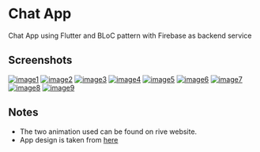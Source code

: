 # Chat App

Chat App using Flutter and BLoC pattern with Firebase as backend service

## Screenshots
[![image1](https://i.postimg.cc/ht3Gg6v3/Whats-App-Image-2020-07-03-at-12-03-39-AM.jpg)](https://postimg.cc/HrXm9SQQ)
[![image2](https://i.postimg.cc/SQWj8g1J/Whats-App-Image-2020-07-03-at-12-03-40-AM.jpg)](https://postimg.cc/gr2YbHWW)
[![image3](https://i.postimg.cc/m2jDpts4/Whats-App-Image-2020-07-03-at-12-04-22-AM.jpg)](https://postimg.cc/Tpyfp21N)
[![image4](https://i.postimg.cc/PrTJM10K/Whats-App-Image-2020-07-03-at-12-04-23-AM-1.jpg)](https://postimg.cc/bdVqySy2)
[![image5](https://i.postimg.cc/0NFrGFqJ/Whats-App-Image-2020-07-03-at-12-04-23-AM-2.jpg)](https://postimg.cc/nsKHpdrH)
[![image6](https://i.postimg.cc/5yq0VtQw/Whats-App-Image-2020-07-03-at-12-04-24-AM.jpg)](https://postimg.cc/y3xBhsPd)
[![image7](https://i.postimg.cc/prtT4jrW/Whats-App-Image-2020-07-03-at-12-04-24-AM-2.jpg)](https://postimg.cc/62YtGyCg)
[![image8](https://i.postimg.cc/pTjrsC2c/Whats-App-Image-2020-07-03-at-12-04-24-AM-3.jpg)](https://postimg.cc/YGpt91LQ)
[![image9](https://i.postimg.cc/52PXyj7g/Whats-App-Image-2020-07-03-at-12-04-25-AM.jpg)](https://postimg.cc/9D7mNXjw)

## Notes

* The two animation used can be found on rive website.
* App design is taken from [here](https://dribbble.com/shots/6428387-Messenger-Mobile-Concept)
